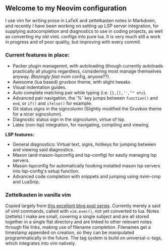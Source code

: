 ## Welcome to my Neovim configuration 

I use vim for writing prose in LaTeX and zettelkasten notes in Markdown, and recently
I have been working on setting up LSP server integration, for supplying autocompletion and
diagnostics to use in coding projects, as well as converting my old vimL configs into pure
lua. It is very much still a work in progress and of poor quality, but improving with
every commit. 

### Current features in place: 

- Packer plugin managemnt, with autoloading (though currently autoloads
  practically all plugins regardless, considering most manage themselves anyway.
   _Blazingly fast_ nvim config, anyone??).
- Awesome (lua based) gruvbox theme, with slight tweaks
- Visual indentation guides.
- Auto complete matching pair while typing (i.e. `{},[],'',"" etc`).
- Advanced pair navigation, the '%' key jumps between `function()` and `end`,
  or `if()` and `ifelse()` for example. 
- Git status signs in the signcolumn (Slightly modified the Gruvbox theme for
  a nicer signcolumn).
- Diagnostic status sign in the signcolumn, virtue of lsp.
- Latex (non-lsp) integration, for navigating, compiling and viewing.

**LSP features:**
- General diagnostics: Virtual text, signs, hotkeys for jumping between and
  viewing said diagnostics.   
- Mason (and mason-lspconfig and lsp-config) for easily managing lsp servers. 
- Mason-lspconfig for automatically hooking installed mason lsp servers into
  lsp-config's setup function. 
- Advanced code completion with snippets and jumping using nvim-cmp and LuaSnip.

### Zettelkasten in vanilla vim

Copied largely from [this excellent blog post
series](https://www.edwinwenink.xyz/posts/42-vim_notetaking/). Currently merely
a said of viml commands, called with `vim.exec()`, not yet converted to lua.
Notes (zettels) I make are small, covering a single subject and are all stored
together in a single flat directory and are linked to other relevant notes
through file links, making use of filename completion. Filenames get
a timestamp appended on creation, so they can be manipulated programmatically
in the future. The tag system is build on universal-c-tags, which integrates
into vim natively. 

